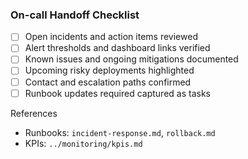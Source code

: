 ### On-call Handoff Checklist

- [ ] Open incidents and action items reviewed
- [ ] Alert thresholds and dashboard links verified
- [ ] Known issues and ongoing mitigations documented
- [ ] Upcoming risky deployments highlighted
- [ ] Contact and escalation paths confirmed
- [ ] Runbook updates required captured as tasks

References
- Runbooks: `incident-response.md`, `rollback.md`
- KPIs: `../monitoring/kpis.md`


